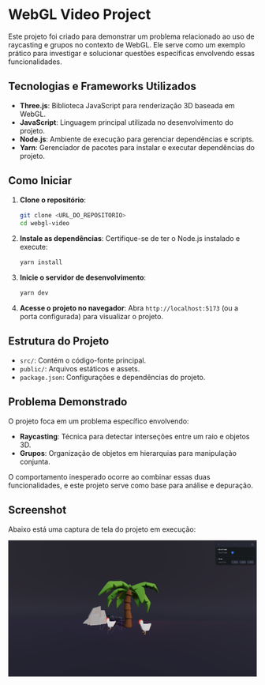 # WebGL Video Project

Este projeto foi criado para demonstrar um problema relacionado ao uso de raycasting e grupos no contexto de WebGL. Ele serve como um exemplo prático para investigar e solucionar questões específicas envolvendo essas funcionalidades.

## Tecnologias e Frameworks Utilizados

- **Three.js**: Biblioteca JavaScript para renderização 3D baseada em WebGL.
- **JavaScript**: Linguagem principal utilizada no desenvolvimento do projeto.
- **Node.js**: Ambiente de execução para gerenciar dependências e scripts.
- **Yarn**: Gerenciador de pacotes para instalar e executar dependências do projeto.

## Como Iniciar

1. **Clone o repositório**:
    ```bash
    git clone <URL_DO_REPOSITORIO>
    cd webgl-video
    ```

2. **Instale as dependências**:
    Certifique-se de ter o Node.js instalado e execute:
    ```bash
    yarn install
    ```

3. **Inicie o servidor de desenvolvimento**:
    ```bash
    yarn dev
    ```

4. **Acesse o projeto no navegador**:
    Abra `http://localhost:5173` (ou a porta configurada) para visualizar o projeto.

## Estrutura do Projeto

- `src/`: Contém o código-fonte principal.
- `public/`: Arquivos estáticos e assets.
- `package.json`: Configurações e dependências do projeto.

## Problema Demonstrado

O projeto foca em um problema específico envolvendo:
- **Raycasting**: Técnica para detectar interseções entre um raio e objetos 3D.
- **Grupos**: Organização de objetos em hierarquias para manipulação conjunta.

O comportamento inesperado ocorre ao combinar essas duas funcionalidades, e este projeto serve como base para análise e depuração.

## Screenshot

Abaixo está uma captura de tela do projeto em execução:

![Screenshot do Projeto](https://github.com/hecktor-devsquad/webgl-video/blob/main/src/assets/screenshot.png?raw=true)